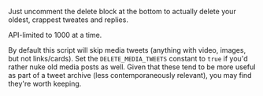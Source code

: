 Just uncomment the delete block at the bottom to actually delete your oldest, crappest tweates and replies.

API-limited to 1000 at a time.

By default this script will skip media tweets (anything with video, images, but not links/cards). Set the `DELETE_MEDIA_TWEETS` constant to `true` if you'd rather nuke old media posts as well. Given that these tend to be more useful as part of a tweet archive (less contemporaneously relevant), you may find they're worth keeping.
